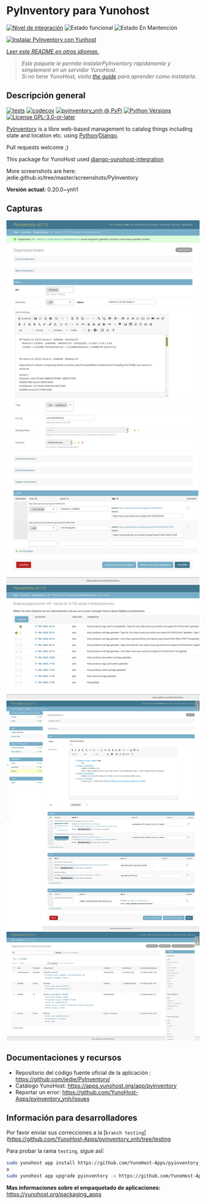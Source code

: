<!--
Este archivo README esta generado automaticamente<https://github.com/YunoHost/apps/tree/master/tools/readme_generator>
No se debe editar a mano.
-->

# PyInventory para Yunohost

[![Nivel de integración](https://dash.yunohost.org/integration/pyinventory.svg)](https://ci-apps.yunohost.org/ci/apps/pyinventory/) ![Estado funcional](https://ci-apps.yunohost.org/ci/badges/pyinventory.status.svg) ![Estado En Mantención](https://ci-apps.yunohost.org/ci/badges/pyinventory.maintain.svg)

[![Instalar PyInventory con Yunhost](https://install-app.yunohost.org/install-with-yunohost.svg)](https://install-app.yunohost.org/?app=pyinventory)

*[Leer este README en otros idiomas.](./ALL_README.md)*

> *Este paquete le permite instalarPyInventory rapidamente y simplement en un servidor YunoHost.*  
> *Si no tiene YunoHost, visita [the guide](https://yunohost.org/install) para aprender como instalarla.*

## Descripción general

[![tests](https://github.com/YunoHost-Apps/pyinventory_ynh/actions/workflows/tests.yml/badge.svg?branch=main)](https://github.com/YunoHost-Apps/pyinventory_ynh/actions/workflows/tests.yml)
[![codecov](https://codecov.io/github/jedie/pyinventory_ynh/branch/main/graph/badge.svg)](https://app.codecov.io/github/jedie/pyinventory_ynh)
[![pyinventory_ynh @ PyPi](https://img.shields.io/pypi/v/pyinventory_ynh?label=pyinventory_ynh%20%40%20PyPi)](https://pypi.org/project/pyinventory_ynh/)
[![Python Versions](https://img.shields.io/pypi/pyversions/pyinventory_ynh)](https://github.com/YunoHost-Apps/pyinventory_ynh/blob/main/pyproject.toml)
[![License GPL-3.0-or-later](https://img.shields.io/pypi/l/pyinventory_ynh)](https://github.com/YunoHost-Apps/pyinventory_ynh/blob/main/LICENSE)

[PyInventory](https://github.com/jedie/PyInventory) is a libre web-based management to catalog things including state and location etc. using [Python](https://www.python.org/)/[Django](https://www.djangoproject.com/).

Pull requests welcome ;)

This package for YunoHost used [django-yunohost-integration](https://github.com/YunoHost-Apps/django_yunohost_integration)

More screenshots are here: jedie.github.io/tree/master/screenshots/PyInventory


**Versión actual:** 0.20.0~ynh1

## Capturas

![Captura de PyInventory](./doc/screenshots/pyinventory_v010_screenshot_2.png)
![Captura de PyInventory](./doc/screenshots/pyinventory_v010_screenshot_3.png)
![Captura de PyInventory](./doc/screenshots/pyinventory_v0110_screenshot_memo_1.png)
![Captura de PyInventory](./doc/screenshots/pyinventory_v020_screenshot_1.png)

## Documentaciones y recursos

- Repositorio del código fuente oficial de la aplicación : <https://github.com/jedie/PyInventory/>
- Catálogo YunoHost: <https://apps.yunohost.org/app/pyinventory>
- Reportar un error: <https://github.com/YunoHost-Apps/pyinventory_ynh/issues>

## Información para desarrolladores

Por favor enviar sus correcciones a la [`branch testing`](https://github.com/YunoHost-Apps/pyinventory_ynh/tree/testing

Para probar la rama `testing`, sigue asÍ:

```bash
sudo yunohost app install https://github.com/YunoHost-Apps/pyinventory_ynh/tree/testing --debug
o
sudo yunohost app upgrade pyinventory -u https://github.com/YunoHost-Apps/pyinventory_ynh/tree/testing --debug
```

**Mas informaciones sobre el empaquetado de aplicaciones:** <https://yunohost.org/packaging_apps>
